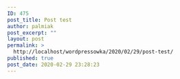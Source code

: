 ```yaml
---
ID: 475
post_title: Post test
author: palmiak
post_excerpt: ""
layout: post
permalink: >
  http://localhost/wordpressowka/2020/02/29/post-test/
published: true
post_date: 2020-02-29 23:28:23
---
```

<!-- wp:acf/test {
    "id": "block_5e8489ae05048",
    "name": "acf\/test",
    "data": {
        "test_field": "AAAA",
        "_test_field": "field_5da995c52e2c4"
    },
    "align": "center",
    "mode": "preview"
} /-->